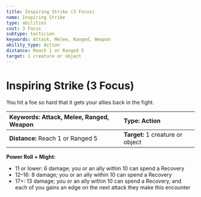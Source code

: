 ```yaml
---
title: Inspiring Strike (3 Focus)
name: Inspiring Strike
type: abilities
cost: 3 Focus
subtype: tactician
keywords: Attack, Melee, Ranged, Weapon
ability_type: Action
distance: Reach 1 or Ranged 5
target: 1 creature or object
---
```


# Inspiring Strike (3 Focus)

You hit a foe so hard that it gets your allies back in the fight.

| **Keywords:** Attack, Melee, Ranged, Weapon | **Type:** Action                 |
| :------------------------------------------ | :------------------------------- |
| **Distance:** Reach 1 or Ranged 5           | **Target:** 1 creature or object |

**Power Roll + Might:**

- 11 or lower: 6 damage; you or an ally within 10 can spend a Recovery
- 12–16: 8 damage; you or an ally within 10 can spend a Recovery
- 17+: 13 damage; you or an ally within 10 can spend a Recovery, and each of you gains an edge on the next attack they make this encounter
